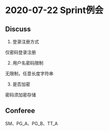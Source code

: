 # 2020-07-22 Sprint例会

## Discuss

1. 登录注册方式

仅密码登录注册

2. 用户名密码限制

无限制，任意长度字符串

3. 是否加密

密码须加密存储

## Conferee

SM、PG_A、PG_B、TT_A
